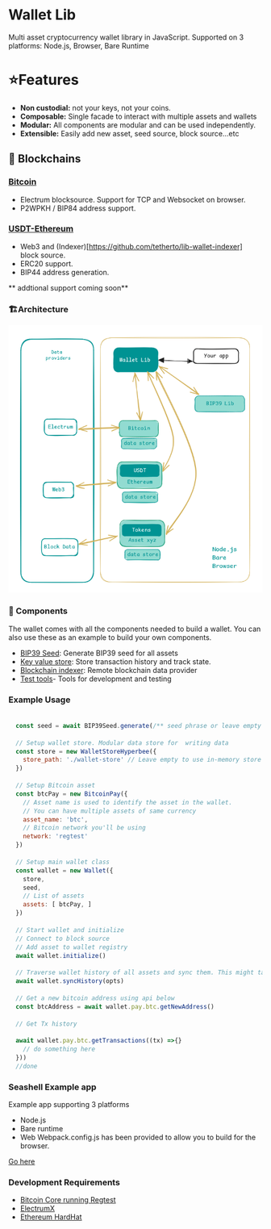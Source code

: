 # Wallet Lib

Multi asset cryptocurrency wallet library in JavaScript.
Supported on 3 platforms:  Node.js, Browser, Bare Runtime


# ⭐Features

- **Non custodial:** not your keys, not your coins.
- **Composable:** Single facade to interact with multiple assets and wallets
- **Modular:** All components are modular and can be used independently.
- **Extensible:** Easily add new asset, seed source, block source...etc

## 🔗 Blockchains

### [Bitcoin](https://github.com/tetherto/lib-wallet-pay-btc)
- Electrum blocksource. Support for TCP and Websocket on browser. 
- P2WPKH / BIP84 address support.

### [USDT-Ethereum](https://github.com/tetherto/lib-wallet-pay-eth)
- Web3 and (Indexer)[https://github.com/tetherto/lib-wallet-indexer] block source.
- ERC20 support.
- BIP44 address generation.

** addtional support coming soon**


### 🏗️Architecture
![Architecture](./assets/architecture.png)

### 🧩 Components
The wallet comes with all the components needed to build a wallet. You can also use these as an example to build your own components.

- [BIP39 Seed](https://github.com/tetherto/lib-wallet-seed-bip39): Generate BIP39 seed for all assets 
- [Key value store](https://github.com/tetherto/lib-wallet-store): Store transaction history and track state.
- [Blockchain indexer](https://github.com/tetherto/lib-wallet-indexer): Remote blockchain data provider
- [Test tools](https://github.com/tetherto/wallet-lib-test-tools)- Tools for development and testing 

### Example Usage

```javascript

  const seed = await BIP39Seed.generate(/** seed phrase or leave empty to generate one */)

  // Setup wallet store. Modular data store for  writing data
  const store = new WalletStoreHyperbee({
    store_path: './wallet-store' // Leave empty to use in-memory store
  })

  // Setup Bitcoin asset
  const btcPay = new BitcoinPay({
    // Asset name is used to identify the asset in the wallet.
    // You can have multiple assets of same currency
    asset_name: 'btc',
    // Bitcoin network you'll be using
    network: 'regtest'
  })

  // Setup main wallet class
  const wallet = new Wallet({
    store,
    seed,
    // List of assets 
    assets: [ btcPay, ]
  })

  // Start wallet and initialize
  // Connect to block source 
  // Add asset to wallet registry 
  await wallet.initialize()

  // Traverse wallet history of all assets and sync them. This might take a while depending on wallet size 
  await wallet.syncHistory(opts)

  // Get a new bitcoin address using api below
  const btcAddress = await wallet.pay.btc.getNewAddress()

  // Get Tx history

  await wallet.pay.btc.getTransactions((tx) =>{}
    // do something here 
  }))
  //done 

```

### Seashell Example app
Example app supporting 3 platforms

- Node.js
- Bare runtime
- Web
Webpack.config.js has been provided to allow you to build for the browser.

[Go here](./example)

### Development Requirements
- [Bitcoin Core running Regtest](https://developer.bitcoin.org/examples/testing.html)
- [ElectrumX](https://electrumx-spesmilo.readthedocs.io/en/latest/)
- [Ethereum HardHat](https://hardhat.org/hardhat-network/docs/overview)

